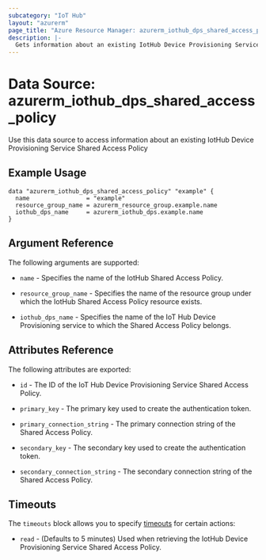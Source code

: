 ```yaml
---
subcategory: "IoT Hub"
layout: "azurerm"
page_title: "Azure Resource Manager: azurerm_iothub_dps_shared_access_policy"
description: |-
  Gets information about an existing IotHub Device Provisioning Service Shared Access Policy
---
```


# Data Source: azurerm_iothub_dps_shared_access_policy

Use this data source to access information about an existing IotHub Device Provisioning Service Shared Access Policy

## Example Usage

```hcl
data "azurerm_iothub_dps_shared_access_policy" "example" {
  name                = "example"
  resource_group_name = azurerm_resource_group.example.name
  iothub_dps_name     = azurerm_iothub_dps.example.name
}
```

## Argument Reference

The following arguments are supported:

* `name` - Specifies the name of the IotHub Shared Access Policy.

* `resource_group_name` - Specifies the name of the resource group under which the IotHub Shared Access Policy resource exists.

* `iothub_dps_name` - Specifies the name of the IoT Hub Device Provisioning service to which the Shared Access Policy belongs.

## Attributes Reference

The following attributes are exported:

* `id` - The ID of the IoT Hub Device Provisioning Service Shared Access Policy.

* `primary_key` - The primary key used to create the authentication token.

* `primary_connection_string` - The primary connection string of the Shared Access Policy.

* `secondary_key` - The secondary key used to create the authentication token.

* `secondary_connection_string` - The secondary connection string of the Shared Access Policy.

## Timeouts

The `timeouts` block allows you to specify [timeouts](https://www.terraform.io/language/resources/syntax#operation-timeouts) for certain actions:

* `read` - (Defaults to 5 minutes) Used when retrieving the IotHub Device Provisioning Service Shared Access Policy.
